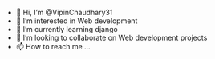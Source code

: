 - 👋 Hi, I’m @VipinChaudhary31
- 👀 I’m interested in Web development
- 🌱 I’m currently learning django
- 💞️ I’m looking to collaborate on Web development projects
- 📫 How to reach me ...

<!---
VipinChaudhary31/VipinChaudhary31 is a ✨ special ✨ repository because its `README.md` (this file) appears on your GitHub profile.
You can click the Preview link to take a look at your changes.
--->
